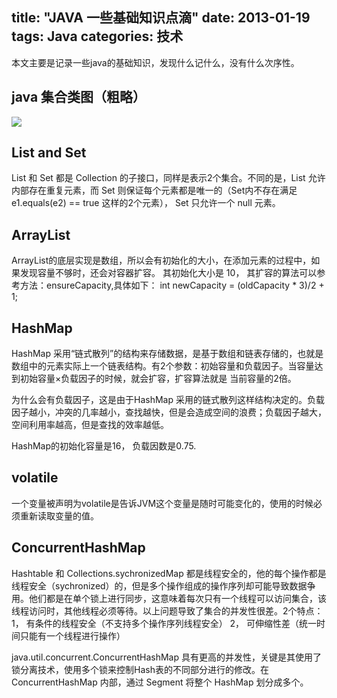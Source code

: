 title: "JAVA 一些基础知识点滴"
date: 2013-01-19
tags: Java
categories: 技术
---

本文主要是记录一些java的基础知识，发现什么记什么，没有什么次序性。<!--more-->

## java 集合类图（粗略）

![](/java-collections.jpg)

## List and Set

List 和 Set 都是 Collection 的子接口，同样是表示2个集合。不同的是，List 允许内部存在重复元素，而 Set 则保证每个元素都是唯一的（Set内不存在满足 e1.equals(e2) == true 这样的2个元素）， Set 只允许一个 null 元素。

## ArrayList

ArrayList的底层实现是数组，所以会有初始化的大小，在添加元素的过程中，如果发现容量不够时，还会对容器扩容。 其初始化大小是 10， 其扩容的算法可以参考方法：ensureCapacity,具体如下：
int newCapacity = (oldCapacity * 3)/2 + 1;

## HashMap

HashMap 采用“链式散列”的结构来存储数据，是基于数组和链表存储的，也就是数组中的元素实际上一个链表结构。有2个参数：初始容量和负载因子。当容量达到初始容量×负载因子的时候，就会扩容，扩容算法就是 当前容量的2倍。

为什么会有负载因子，这是由于HashMap 采用的链式散列这样结构决定的。负载因子越小，冲突的几率越小，查找越快，但是会造成空间的浪费；负载因子越大，空间利用率越高，但是查找的效率越低。

HashMap的初始化容量是16， 负载因数是0.75.

## volatile

一个变量被声明为volatile是告诉JVM这个变量是随时可能变化的，使用的时候必须重新读取变量的值。

## ConcurrentHashMap

Hashtable 和 Collections.sychronizedMap 都是线程安全的，他的每个操作都是线程安全（sychronized）的，但是多个操作组成的操作序列却可能导致数据争用。他们都是在单个锁上进行同步，这意味着每次只有一个线程可以访问集合，该线程访问时，其他线程必须等待。以上问题导致了集合的并发性很差。2个特点：
1， 有条件的线程安全（不支持多个操作序列线程安全）
2， 可伸缩性差（统一时间只能有一个线程进行操作）

java.util.concurrent.ConcurrentHashMap 具有更高的并发性，关键是其使用了锁分离技术，使用多个锁来控制Hash表的不同部分进行的修改。在 ConcurrentHashMap 内部，通过 Segment 将整个 HashMap 划分成多个。